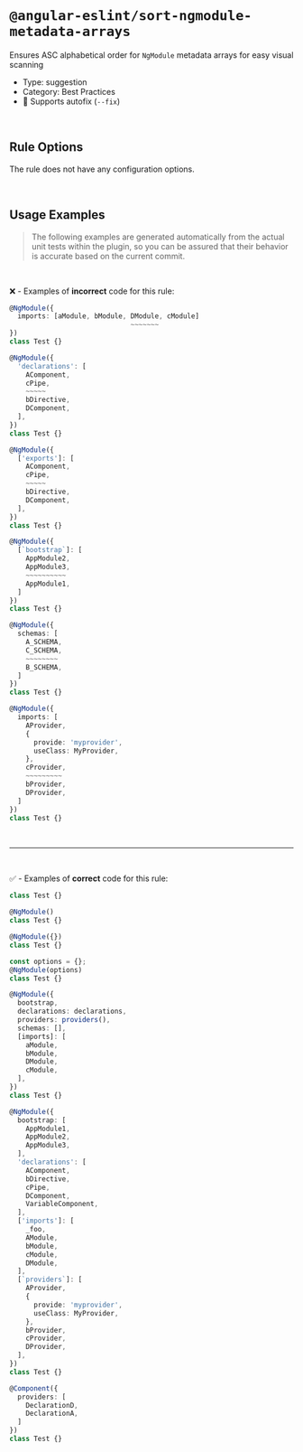 <!--

  DO NOT EDIT.

  This markdown file was autogenerated using a mixture of the following files as the source of truth for its data:
  - ../../src/rules/sort-ngmodule-metadata-arrays.ts
  - ../../tests/rules/sort-ngmodule-metadata-arrays/cases.ts

  In order to update this file, it is therefore those files which need to be updated, as well as potentially the generator script:
  - ../../../../tools/scripts/generate-rule-docs.ts

-->

# `@angular-eslint/sort-ngmodule-metadata-arrays`

Ensures ASC alphabetical order for `NgModule` metadata arrays for easy visual scanning

- Type: suggestion
- Category: Best Practices
- 🔧 Supports autofix (`--fix`)

<br>

## Rule Options

The rule does not have any configuration options.

<br>

## Usage Examples

> The following examples are generated automatically from the actual unit tests within the plugin, so you can be assured that their behavior is accurate based on the current commit.

<br>

❌ - Examples of **incorrect** code for this rule:

```ts
@NgModule({
  imports: [aModule, bModule, DModule, cModule]
                              ~~~~~~~
})
class Test {}
```

```ts
@NgModule({
  'declarations': [
    AComponent,
    cPipe,
    ~~~~~
    bDirective,
    DComponent,
  ],
})
class Test {}
```

```ts
@NgModule({
  ['exports']: [
    AComponent,
    cPipe,
    ~~~~~
    bDirective,
    DComponent,
  ],
})
class Test {}
```

```ts
@NgModule({
  [`bootstrap`]: [
    AppModule2,
    AppModule3,
    ~~~~~~~~~~
    AppModule1,
  ]
})
class Test {}
```

```ts
@NgModule({
  schemas: [
    A_SCHEMA,
    C_SCHEMA,
    ~~~~~~~~
    B_SCHEMA,
  ]
})
class Test {}
```

```ts
@NgModule({
  imports: [
    AProvider,
    {
      provide: 'myprovider',
      useClass: MyProvider,
    },
    cProvider,
    ~~~~~~~~~
    bProvider,
    DProvider,
  ]
})
class Test {}
```

<br>

---

<br>

✅ - Examples of **correct** code for this rule:

```ts
class Test {}
```

```ts
@NgModule()
class Test {}
```

```ts
@NgModule({})
class Test {}
```

```ts
const options = {};
@NgModule(options)
class Test {}
```

```ts
@NgModule({
  bootstrap,
  declarations: declarations,
  providers: providers(),
  schemas: [],
  [imports]: [
    aModule,
    bModule,
    DModule,
    cModule,
  ],
})
class Test {}
```

```ts
@NgModule({
  bootstrap: [
    AppModule1,
    AppModule2,
    AppModule3,
  ],
  'declarations': [
    AComponent,
    bDirective,
    cPipe,
    DComponent,
    VariableComponent,
  ],
  ['imports']: [
    _foo,
    AModule,
    bModule,
    cModule,
    DModule,
  ],
  [`providers`]: [
    AProvider,
    {
      provide: 'myprovider',
      useClass: MyProvider,
    },
    bProvider,
    cProvider,
    DProvider,
  ],
})
class Test {}
```

```ts
@Component({
  providers: [
    DeclarationD,
    DeclarationA,
  ]
})
class Test {}
```
